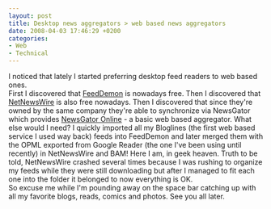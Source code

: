 ```yaml
---
layout: post
title: Desktop news aggregators > web based news aggregators
date: 2008-04-03 17:46:29 +0200
categories:
- Web
- Technical
---
```

<p>I noticed that lately I started preferring desktop feed readers to web based ones.<br />
First I discovered that <a href="http://www.newsgator.com/Individuals/FeedDemon/">FeedDemon</a> is nowadays free. Then I discovered that <a href="http://www.newsgator.com/individuals/netnewswire/">NetNewsWire</a> is also free nowadays. Then I discovered that since they're owned by the same company they're able to synchronize via NewsGator which provides <a href="http://www.newsgator.com/Individuals/NewsGatorOnline/">NewsGator Online</a> - a basic web based aggregator. What else would I need? I quickly imported all my Bloglines (the first web based service I used way back) feeds into FeedDemon and later merged them with the OPML exported from Google Reader (the one I've been using until recently) in NetNewsWire and BAM! Here I am, in geek heaven. Truth to be told, NetNewsWire crashed several times because I was rushing to organize my feeds while they were still downloading but after I managed to fit each one into the folder it belonged to now everything is OK.<br />
So excuse me while I'm pounding away on the space bar catching up with all my favorite blogs, reads, comics and photos. See you all later.</p>
